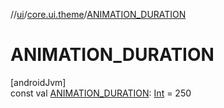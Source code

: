 //[ui](../../index.md)/[core.ui.theme](index.md)/[ANIMATION_DURATION](-a-n-i-m-a-t-i-o-n_-d-u-r-a-t-i-o-n.md)

# ANIMATION_DURATION

[androidJvm]\
const val [ANIMATION_DURATION](-a-n-i-m-a-t-i-o-n_-d-u-r-a-t-i-o-n.md): [Int](https://kotlinlang.org/api/latest/jvm/stdlib/kotlin/-int/index.html) = 250
